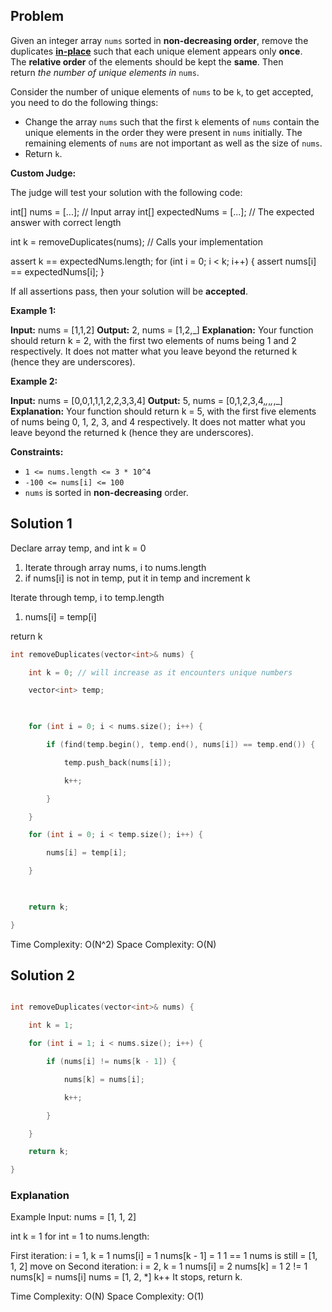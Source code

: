 ## Problem
Given an integer array `nums` sorted in **non-decreasing order**, remove the duplicates [**in-place**](https://en.wikipedia.org/wiki/In-place_algorithm) such that each unique element appears only **once**. The **relative order** of the elements should be kept the **same**. Then return _the number of unique elements in_ `nums`.

Consider the number of unique elements of `nums` to be `k`, to get accepted, you need to do the following things:

- Change the array `nums` such that the first `k` elements of `nums` contain the unique elements in the order they were present in `nums` initially. The remaining elements of `nums` are not important as well as the size of `nums`.
- Return `k`.

**Custom Judge:**

The judge will test your solution with the following code:

int[] nums = [...]; // Input array
int[] expectedNums = [...]; // The expected answer with correct length

int k = removeDuplicates(nums); // Calls your implementation

assert k == expectedNums.length;
for (int i = 0; i < k; i++) {
    assert nums[i] == expectedNums[i];
}

If all assertions pass, then your solution will be **accepted**.

**Example 1:**

**Input:** nums = [1,1,2]
**Output:** 2, nums = [1,2,_]
**Explanation:** Your function should return k = 2, with the first two elements of nums being 1 and 2 respectively.
It does not matter what you leave beyond the returned k (hence they are underscores).

**Example 2:**

**Input:** nums = [0,0,1,1,1,2,2,3,3,4]
**Output:** 5, nums = [0,1,2,3,4,_,_,_,_,_]
**Explanation:** Your function should return k = 5, with the first five elements of nums being 0, 1, 2, 3, and 4 respectively.
It does not matter what you leave beyond the returned k (hence they are underscores).

**Constraints:**

- `1 <= nums.length <= 3 * 10^4`
- `-100 <= nums[i] <= 100`
- `nums` is sorted in **non-decreasing** order.


## Solution 1
Declare array temp, and int k = 0
1. Iterate through array nums, i to nums.length
2. if nums[i] is not in temp, put it in temp and increment k

Iterate through temp, i to temp.length
1. nums[i] = temp[i]

return k

```C++
int removeDuplicates(vector<int>& nums) {

	int k = 0; // will increase as it encounters unique numbers

	vector<int> temp;

  

	for (int i = 0; i < nums.size(); i++) {

		if (find(temp.begin(), temp.end(), nums[i]) == temp.end()) {

			temp.push_back(nums[i]);

			k++;

		}

	}

	for (int i = 0; i < temp.size(); i++) {

		nums[i] = temp[i];

	}

  

	return k;

}
```

Time Complexity: O(N^2)
Space Complexity: O(N)


## Solution 2


```C++

int removeDuplicates(vector<int>& nums) {

	int k = 1;

	for (int i = 1; i < nums.size(); i++) {

		if (nums[i] != nums[k - 1]) {

			nums[k] = nums[i];

			k++;

		}

	}

	return k;

}
```

### Explanation
Example Input: nums = [1, 1, 2]

int k = 1
for int = 1 to nums.length:

First iteration: i = 1, k = 1
	nums[i] = 1
	nums[k - 1] = 1
	1 == 1
	nums is still = [1, 1, 2]
	move on
Second iteration: i = 2, k = 1
	nums[i] = 2
	nums[k] = 1
	2 != 1
	nums[k] = nums[i]
	nums = [1, 2, \*]
	k++
It stops, return k.
	

Time Complexity: O(N)
Space Complexity: O(1)

